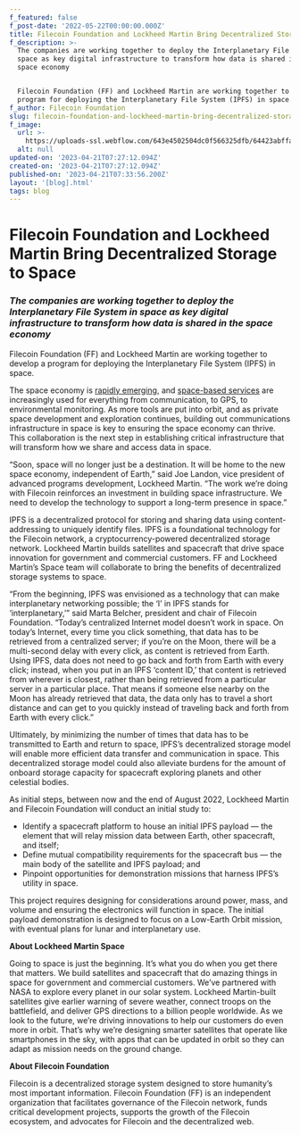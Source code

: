 ```yaml
---
f_featured: false
f_post-date: '2022-05-22T00:00:00.000Z'
title: Filecoin Foundation and Lockheed Martin Bring Decentralized Storage to Space
f_description: >-
  The companies are working together to deploy the Interplanetary File System in
  space as key digital infrastructure to transform how data is shared in the
  space economy


  Filecoin Foundation (FF) and Lockheed Martin are working together to develop a
  program for deploying the Interplanetary File System (IPFS) in space.
f_author: Filecoin Foundation
slug: filecoin-foundation-and-lockheed-martin-bring-decentralized-storage-to-space
f_image:
  url: >-
    https://uploads-ssl.webflow.com/643e4502504dc0f566325dfb/64423abffa70d18226700010_01-lockheed.png
  alt: null
updated-on: '2023-04-21T07:27:12.094Z'
created-on: '2023-04-21T07:27:12.094Z'
published-on: '2023-04-21T07:33:56.200Z'
layout: '[blog].html'
tags: blog
---
```


**Filecoin Foundation and Lockheed Martin Bring Decentralized Storage to Space**
================================================================================

### _The companies are working together to deploy the Interplanetary File System in space as key digital infrastructure to transform how data is shared in the space economy_

Filecoin Foundation (FF) and Lockheed Martin are working together to develop a program for deploying the Interplanetary File System (IPFS) in space.

The space economy is [rapidly emerging](https://www.mckinsey.com/industries/aerospace-and-defense/our-insights/lockheed-martins-joe-landon-on-the-emerging-space-economy), and [space-based services](https://transmitter.ieee.org/to-the-moon-space-based-infrastructure-is-growing-rapidly/) are increasingly used for everything from communication, to GPS, to environmental monitoring. As more tools are put into orbit, and as private space development and exploration continues, building out communications infrastructure in space is key to ensuring the space economy can thrive. This collaboration is the next step in establishing critical infrastructure that will transform how we share and access data in space.

“Soon, space will no longer just be a destination. It will be home to the new space economy, independent of Earth,” said Joe Landon, vice president of advanced programs development, Lockheed Martin. “The work we’re doing with Filecoin reinforces an investment in building space infrastructure. We need to develop the technology to support a long-term presence in space.”

IPFS is a decentralized protocol for storing and sharing data using content-addressing to uniquely identify files. IPFS is a foundational technology for the Filecoin network, a cryptocurrency-powered decentralized storage network. Lockheed Martin builds satellites and spacecraft that drive space innovation for government and commercial customers. FF and Lockheed Martin’s Space team will collaborate to bring the benefits of decentralized storage systems to space.

“From the beginning, IPFS was envisioned as a technology that can make interplanetary networking possible; the ‘I’ in IPFS stands for ‘interplanetary,’” said Marta Belcher, president and chair of Filecoin Foundation. “Today’s centralized Internet model doesn’t work in space. On today’s Internet, every time you click something, that data has to be retrieved from a centralized server; if you’re on the Moon, there will be a multi-second delay with every click, as content is retrieved from Earth. Using IPFS, data does not need to go back and forth from Earth with every click; instead, when you put in an IPFS ‘content ID,’ that content is retrieved from wherever is closest, rather than being retrieved from a particular server in a particular place. That means if someone else nearby on the Moon has already retrieved that data, the data only has to travel a short distance and can get to you quickly instead of traveling back and forth from Earth with every click.”

Ultimately, by minimizing the number of times that data has to be transmitted to Earth and return to space, IPFS’s decentralized storage model will enable more efficient data transfer and communication in space. This decentralized storage model could also alleviate burdens for the amount of onboard storage capacity for spacecraft exploring planets and other celestial bodies.

As initial steps, between now and the end of August 2022, Lockheed Martin and Filecoin Foundation will conduct an initial study to:

*   Identify a spacecraft platform to house an initial IPFS payload — the element that will relay mission data between Earth, other spacecraft, and itself;
*   Define mutual compatibility requirements for the spacecraft bus — the main body of the satellite and IPFS payload; and
*   Pinpoint opportunities for demonstration missions that harness IPFS’s utility in space.

This project requires designing for considerations around power, mass, and volume and ensuring the electronics will function in space. The initial payload demonstration is designed to focus on a Low-Earth Orbit mission, with eventual plans for lunar and interplanetary use.

**About Lockheed Martin Space**

Going to space is just the beginning. It’s what you do when you get there that matters. We build satellites and spacecraft that do amazing things in space for government and commercial customers. We’ve partnered with NASA to explore every planet in our solar system. Lockheed Martin-built satellites give earlier warning of severe weather, connect troops on the battlefield, and deliver GPS directions to a billion people worldwide. As we look to the future, we’re driving innovations to help our customers do even more in orbit. That’s why we’re designing smarter satellites that operate like smartphones in the sky, with apps that can be updated in orbit so they can adapt as mission needs on the ground change.

**About Filecoin Foundation**

Filecoin is a decentralized storage system designed to store humanity’s most important information. Filecoin Foundation (FF) is an independent organization that facilitates governance of the Filecoin network, funds critical development projects, supports the growth of the Filecoin ecosystem, and advocates for Filecoin and the decentralized web.
